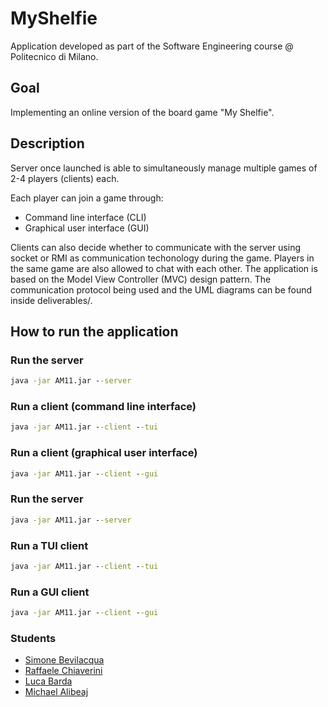 # MyShelfie

Application developed as part of the Software Engineering course @ Politecnico di Milano.

## Goal
Implementing an online version of the board game "My Shelfie".

## Description
 Server once launched is able to simultaneously manage multiple games of 2-4 players (clients) each. 
 
 Each player can join a game through:
- Command line interface (CLI)
- Graphical user interface (GUI)
  
Clients can also decide whether to communicate with the server using socket or RMI as communication techonology during the game. Players in the same game are also allowed to chat with each other.
The application is based on the Model View Controller (MVC) design pattern. The communication protocol being used and the UML diagrams can be found inside deliverables/.

## How to run the application
### Run the server
```bat
java -jar AM11.jar --server
```
### Run a client (command line interface)
```bat
java -jar AM11.jar --client --tui
```
### Run a client (graphical user interface)
```bat
java -jar AM11.jar --client --gui
```

### Run the server
```bat
java -jar AM11.jar --server
```

### Run a TUI client
```bat
java -jar AM11.jar --client --tui
```

### Run a GUI client
```bat
java -jar AM11.jar --client --gui
```

### Students
- [Simone Bevilacqua](https://github.com/simobevilacqua25)
- [Raffaele Chiaverini](https://github.com/ChiaveriniRaffaele)
- [Luca Barda](https://github.com/LucaBardaPoli)
- [Michael Alibeaj](https://github.com/MikeTech01)
